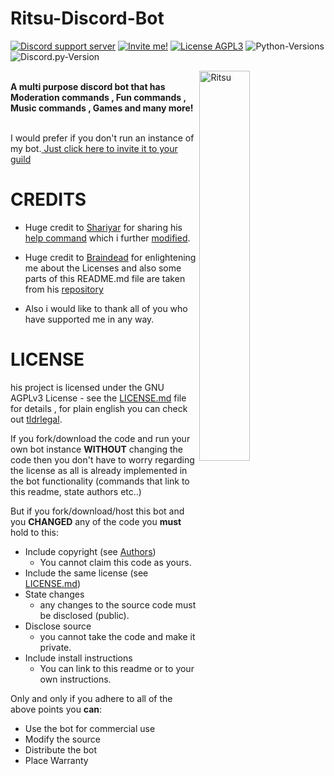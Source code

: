 # Ritsu-Discord-Bot

[![Discord support server](https://img.shields.io/discord/613844667611611332?color=%237289DA&label=Support%20Server&logo=discord)](https://discord.gg/MAJZ3cz)
[![Invite me!](https://img.shields.io/badge/-Invite%20me-gray?logo=discord)](https://discord.com/oauth2/authorize?client_id=577140178791956500&scope=bot&permissions=52166195)
[![License AGPL3](https://img.shields.io/github/license/albertopoljak/Licensy?color=red)](LICENSE.md)
![Python-Versions](https://img.shields.io/badge/python-3.7-blue?style=flat-square)
![Discord.py-Version](https://img.shields.io/badge/discord.py-1.3.3-blue?style=flat-square)


<img alt="Ritsu" align="right" src="https://i.imgur.com/DO8gETN.pngg" width=40%>

<br> **A multi purpose discord bot that has Moderation commands , Fun commands , Music commands , Games and many more!** </br>

<br> I would prefer if you don't run an instance of my bot.[ Just click here to invite it to your guild](https://discord.com/oauth2/authorize?client_id=577140178791956500&scope=bot&permissions=521661951)</br>

# CREDITS

-  Huge credit to [Shariyar](https://github.com/shahprog) for sharing his [help command](https://github.com/shahprog/ignitebot/blob/master/cogs/help.py) which i further [modified](https://github.com/fwizzz/Ritsu/blob/master/cogs/help.py).

- Huge credit to [Braindead](https://github.com/albertopolijak) for enlightening me about the Licenses and also some parts of this README.md file are taken from his [repository](https://github.com/albertopoljak/Licensy)

- Also i would like to thank all of you who have supported me in any way.

# LICENSE

his project is licensed under the GNU AGPLv3 License - see the [LICENSE.md](LICENSE.md) file for details
, for plain english you can check out [tldrlegal](https://tldrlegal.com/license/gnu-affero-general-public-license-v3-(agpl-3.0)).

If you fork/download the code and run your own bot instance **WITHOUT** changing the code then you don't have to worry
regarding the license as all is already implemented in the bot functionality (commands that link to this readme, state
authors etc..) 

But if you fork/download/host this bot and you **CHANGED** any of the code you **must** hold to this:

- Include copyright (see [Authors](#authors))
  - You cannot claim this code as yours.
- Include the same license (see [LICENSE.md](LICENSE.md))
- State changes
  - any changes to the source code must be disclosed (public).
- Disclose source
  - you cannot take the code and make it private.
- Include install instructions
  - You can link to this readme or to your own instructions.

Only and only if you adhere to all of the above points you **can**:

- Use the bot for commercial use
- Modify the source
- Distribute the bot
- Place Warranty
  

